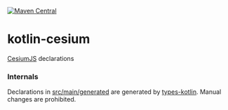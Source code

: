 [![Maven Central](https://img.shields.io/maven-central/v/org.jetbrains.kotlin-wrappers/kotlin-cesium)](https://mvnrepository.com/artifact/org.jetbrains.kotlin-wrappers/kotlin-cesium)

# kotlin-cesium

[CesiumJS](http://cesium.com/cesiumjs/) declarations

### Internals

Declarations in [src/main/generated](./src/main/generated) are generated by [types-kotlin](https://github.com/karakum-team/types-kotlin). Manual changes are prohibited.
